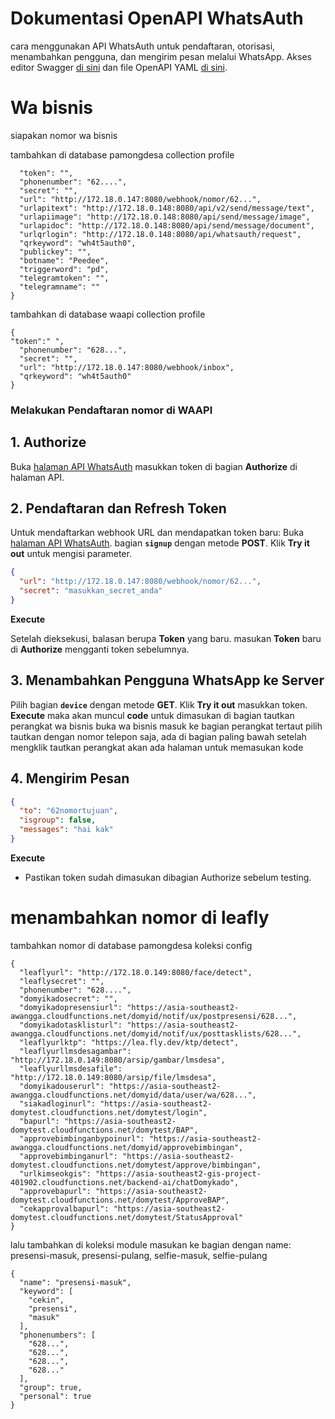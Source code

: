 # Dokumentasi OpenAPI WhatsAuth

cara menggunakan API WhatsAuth untuk pendaftaran, otorisasi, menambahkan pengguna, dan mengirim pesan melalui WhatsApp. Akses editor Swagger [di sini](https://editor.swagger.io/) dan file OpenAPI YAML [di sini](https://wa.my.id/apidocs/openapi.yaml).

# Wa bisnis
siapakan nomor wa bisnis

 tambahkan di database pamongdesa collection profile
```{
  "token": "",
  "phonenumber": "62....",
  "secret": "",
  "url": "http://172.18.0.147:8080/webhook/nomor/62...",
  "urlapitext": "http://172.18.0.148:8080/api/v2/send/message/text",
  "urlapiimage": "http://172.18.0.148:8080/api/send/message/image",
  "urlapidoc": "http://172.18.0.148:8080/api/send/message/document",
  "urlqrlogin": "http://172.18.0.148:8080/api/whatsauth/request",
  "qrkeyword": "wh4t5auth0",
  "publickey": "",
  "botname": "Peedee",
  "triggerword": "pd",
  "telegramtoken": "",
  "telegramname": ""
}
```
tambahkan di database waapi collection profile
```
{
"token":" ",
  "phonenumber": "628...",
  "secret": "",
  "url": "http://172.18.0.147:8080/webhook/inbox",
  "qrkeyword": "wh4t5auth0"
}
```

### Melakukan Pendaftaran nomor di WAAPI

## 1. Authorize
Buka [halaman API WhatsAuth](https://wa.ulbi.ac.id/apidocs)
masukkan token di bagian **Authorize** di halaman API.

## 2. Pendaftaran dan Refresh Token
Untuk mendaftarkan webhook URL dan mendapatkan token baru:
Buka [halaman API WhatsAuth](https://wa.ulbi.ac.id/apidocs).
bagian **`signup`** dengan metode **POST**.
Klik **Try it out** untuk mengisi parameter.
   ```json
   {
     "url": "http://172.18.0.147:8080/webhook/nomor/62...",
     "secret": "masukkan_secret_anda"
   }
   ```
**Execute** 

   Setelah dieksekusi, balasan berupa **Token** yang baru.
masukan **Token** baru di  **Authorize** mengganti token sebelumnya.

## 3. Menambahkan Pengguna WhatsApp ke Server

Pilih bagian **`device`** dengan metode **GET**.
Klik **Try it out** masukkan token.
**Execute**
maka akan muncul 
**code** untuk dimasukan di bagian tautkan perangkat wa bisnis
buka wa bisnis masuk ke bagian perangkat tertaut
pilih tautkan dengan nomor telepon saja, ada di bagian paling bawah setelah mengklik tautkan perangkat
akan ada halaman untuk memasukan kode

## 4. Mengirim Pesan

   ```json
   {
     "to": "62nomortujuan",
     "isgroup": false,
     "messages": "hai kak"
   }
   ```
 **Execute**

- Pastikan token sudah dimasukan dibagian Authorize sebelum testing.


# menambahkan nomor di leafly

tambahkan nomor di database pamongdesa koleksi config

```
{
  "leaflyurl": "http://172.18.0.149:8080/face/detect",
  "leaflysecret": "",
  "phonenumber": "628....",
  "domyikadosecret": "",
  "domyikadopresensiurl": "https://asia-southeast2-awangga.cloudfunctions.net/domyid/notif/ux/postpresensi/628...",
  "domyikadotasklisturl": "https://asia-southeast2-awangga.cloudfunctions.net/domyid/notif/ux/posttasklists/628...",
  "leaflyurlktp": "https://lea.fly.dev/ktp/detect",
  "leaflyurllmsdesagambar": "http://172.18.0.149:8080/arsip/gambar/lmsdesa",
  "leaflyurllmsdesafile": "http://172.18.0.149:8080/arsip/file/lmsdesa",
  "domyikadouserurl": "https://asia-southeast2-awangga.cloudfunctions.net/domyid/data/user/wa/628...",
  "siakadloginurl": "https://asia-southeast2-domytest.cloudfunctions.net/domytest/login",
  "bapurl": "https://asia-southeast2-domytest.cloudfunctions.net/domytest/BAP",
  "approvebimbinganbypoinurl": "https://asia-southeast2-awangga.cloudfunctions.net/domyid/approvebimbingan",
  "approvebimbinganurl": "https://asia-southeast2-domytest.cloudfunctions.net/domytest/approve/bimbingan",
  "urlkimseokgis": "https://asia-southeast2-gis-project-401902.cloudfunctions.net/backend-ai/chatDomykado",
  "approvebapurl": "https://asia-southeast2-domytest.cloudfunctions.net/domytest/ApproveBAP",
  "cekapprovalbapurl": "https://asia-southeast2-domytest.cloudfunctions.net/domytest/StatusApproval"
}
```

lalu tambahkan di koleksi module
masukan ke bagian dengan name: presensi-masuk, presensi-pulang, selfie-masuk, selfie-pulang
```
{
  "name": "presensi-masuk",
  "keyword": [
    "cekin",
    "presensi",
    "masuk"
  ],
  "phonenumbers": [
    "628...",
    "628...",
    "628...",
    "628..."
  ],
  "group": true,
  "personal": true
}
```


